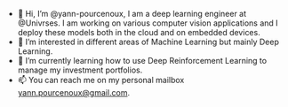 - 👋 Hi, I’m @yann-pourcenoux, I am a deep learning engineer at @Univrses. I am working on various computer vision applications and I deploy these models both in the cloud and on embedded devices.
- 👀 I’m interested in different areas of Machine Learning but mainly Deep Learning. 
- 🌱 I’m currently learning how to use Deep Reinforcement Learning to manage my investment portfolios.
- 📫 You can reach me on my personal mailbox yann.pourcenoux@gmail.com.

<!---
yann-pourcenoux/yann-pourcenoux is a ✨ special ✨ repository because its `README.md` (this file) appears on your GitHub profile.
You can click the Preview link to take a look at your changes.
--->
